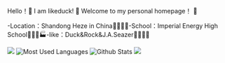 Hello！👋 I am likeduck! 👋 Welcome to my personal homepage！ 👋

-Location：Shandong Heze in China🏰💒🏩⛪-School：Imperial Energy High School🏪🏫🏬🏭-like：Duck&Rock&J.A.Seazer🏤🏥🏦🏨

<img src="https://github-profile-trophy.vercel.app/?username=likeduck" /> </div>
![Most Used Languages](https://github-readme-stats.vercel.app/api/top-langs/?username=likeduck&theme=light&layout=imcompact)
![Github Stats](https://github-readme-stats.vercel.app/api?username=likeduck&show_icons=true&theme=light&count_private=true)
<img src="https://github-readme-streak-stats.herokuapp.com/?user=likeduck" /> </div>

